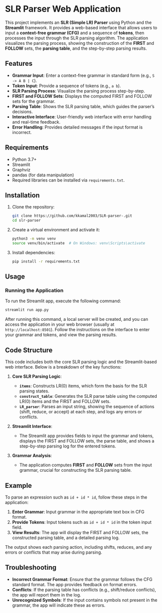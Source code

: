 # SLR Parser Web Application

This project implements an **SLR (Simple LR) Parser** using Python and the **Streamlit** framework. It provides a web-based interface that allows users to input a **context-free grammar (CFG)** and a sequence of **tokens**, then processes the input through the SLR parsing algorithm. The application visualizes the parsing process, showing the construction of the **FIRST** and **FOLLOW** sets, the **parsing table**, and the step-by-step parsing results.

## Features

- **Grammar Input**: Enter a context-free grammar in standard form (e.g., `S -> A B | C`).
- **Token Input**: Provide a sequence of tokens (e.g., `a b`).
- **SLR Parsing Process**: Visualize the parsing process step-by-step.
- **FIRST and FOLLOW Sets**: Displays the computed FIRST and FOLLOW sets for the grammar.
- **Parsing Table**: Shows the SLR parsing table, which guides the parser’s decisions.
- **Interactive Interface**: User-friendly web interface with error handling and real-time feedback.
- **Error Handling**: Provides detailed messages if the input format is incorrect.

## Requirements

- Python 3.7+
- Streamlit
- Graphviz
- pandas (for data manipulation)
- Required libraries can be installed via `requirements.txt`.

## Installation

1. Clone the repository:
    ```bash
    git clone https://github.com/kkamal2003/SLR-parser-.git
    cd slr-parser
    ```

2. Create a virtual environment and activate it:
    ```bash
    python3 -m venv venv
    source venv/bin/activate  # On Windows: venv\Scripts\activate
    ```

3. Install dependencies:
    ```bash
    pip install -r requirements.txt
    ```

## Usage

### Running the Application

To run the Streamlit app, execute the following command:

```bash
streamlit run app.py
```

After running this command, a local server will be created, and you can access the application in your web browser (usually at `http://localhost:8501`). Follow the instructions on the interface to enter your grammar and tokens, and view the parsing results.

## Code Structure

This code includes both the core SLR parsing logic and the Streamlit-based web interface. Below is a breakdown of the key functions:

1. **Core SLR Parsing Logic**:
    - **`items`**: Constructs LR(0) items, which form the basis for the SLR parsing states.
    - **`construct_table`**: Generates the SLR parse table using the computed LR(0) items and the FIRST and FOLLOW sets.
    - **`LR_parser`**: Parses an input string, showing the sequence of actions (shift, reduce, or accept) at each step, and logs any errors or conflicts.

2. **Streamlit Interface**:
    - The Streamlit app provides fields to input the grammar and tokens, displays the FIRST and FOLLOW sets, the parse table, and shows a step-by-step parsing log for the entered tokens.

3. **Grammar Analysis**:
    - The application computes **FIRST** and **FOLLOW** sets from the input grammar, crucial for constructing the SLR parsing table.

## Example

To parse an expression such as `id + id * id`, follow these steps in the application:

1. **Enter Grammar**: Input grammar in the appropriate text box in CFG format.
2. **Provide Tokens**: Input tokens such as `id + id * id` in the token input field.
3. **View Results**: The app will display the FIRST and FOLLOW sets, the constructed parsing table, and a detailed parsing log.

The output shows each parsing action, including shifts, reduces, and any errors or conflicts that may arise during parsing.

## Troubleshooting

- **Incorrect Grammar Format**: Ensure that the grammar follows the CFG standard format. The app provides feedback on format errors.
- **Conflicts**: If the parsing table has conflicts (e.g., shift/reduce conflicts), the app will report them in the log.
- **Unrecognized Symbols**: If the input contains symbols not present in the grammar, the app will indicate these as errors.
